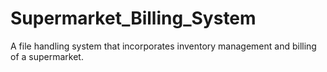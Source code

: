# Supermarket_Billing_System
A file handling system that incorporates inventory management and billing of a supermarket.
